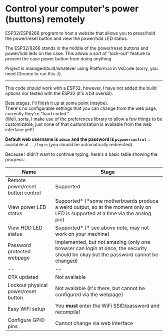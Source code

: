 # Control your computer's power (buttons) remotely
ESP32/ESP8266 program to host a website that allows you to press/hold the power/reset button and view the power/hdd LED status.


The ESP32/8266 stands in the middle of the power/reset buttons and power/hdd leds on the case. This allows a sort of "lock-out" feature to prevent the case power button from doing anything 

Project is managed/built/whatever using Platform.io in VsCode (sorry, you need Chrome to run this :/).

---

This code *should* work with a ESP32, however, I have not added the build options nor tested with the ESP32 (it's a bit overkill).

Beta stages, I'll finish it up at some point (maybe).\
There's no configurable settings that you can change from the web page, currently they're "hard coded."\
(Well, sorta, I make use of the preferences library to allow a few things to be customizable, just none of that customization is available from the web interface yet!)

**Default web username is `admin` and the password is `pcpowercontrol`** .. available at `../login` (you should be automatically redirected).


Because I didn't want to continue typing, here's a basic table showing the progress:

| Name | Stage |
| --   | --    |
| Remote power/reset button control | Supported |
| View power LED status | Supported\* (\*some motherboards produce a weird output, so at the moment only on LED is supported at a time via the analog pin) |
| View HDD LED status | Supported\* (\* see above note, may not work on your machine) |
| Password protected webpage | Implemented, but not amazing (only one browser can login at once, the security should be okay but the password cannot be changed) |
| -- | -- |
| OTA updated | Not available |
| Lockout physical power/reset button | Not available (it's there, but cannot be configured via the webpage) |
| Easy WiFi setup | You **must** enter the WiFi SSID/password and recompile! |
| Configure GPIO pins | Cannot change via web interface |